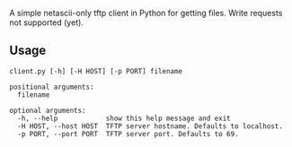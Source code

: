 A simple netascii-only tftp client in Python for getting files. Write requests not supported (yet).

Usage
-----

```
client.py [-h] [-H HOST] [-p PORT] filename

positional arguments:
  filename

optional arguments:
  -h, --help            show this help message and exit
  -H HOST, --host HOST  TFTP server hostname. Defaults to localhost.
  -p PORT, --port PORT  TFTP server port. Defaults to 69.
```


